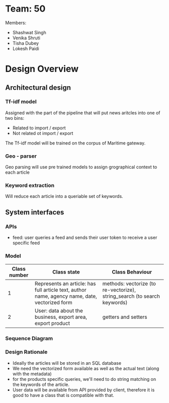 # Team: 50

Members:

- Shashwat Singh
- Venika Shruti
- Tisha Dubey 
- Lokesh Paidi 

# Design Overview 

## Architectural design 

### Tf-idf model

Assigned with the part of the pipeline that will put news aritcles into one of two bins: 

- Related to import / export 
- Not related ot import / export 

The Tf-idf model will be trained on the corpus of Maritime gateway.


### Geo - parser 

Geo parsing will use pre trained models to assign grographical context to each article 

### Keyword extraction 

Will reduce each article into a queriable set of keywords. 


## System interfaces

### APIs

- feed: user queries a feed and sends their user token to receive a user specific feed 

### Model 

| Class number | Class state | Class Behaviour |
|----|---------------------------|----------------------|
1 | Represents an article: has full article text, author name, agency name, date, vectorized form | methods: vectorize (to re-vectorize), string_search (to search keywords) |
2 | User: data about the business, export area, export product | getters and setters |

### Sequence Diagram

### Design Rationale 

- Ideally the articles will be stored in an SQL database 
- We need the vectorized form available as well as the actual text (along with the metadata) 
- for the products specific queries, we'll need to do string matching on the keywords of the article. 
- User data will be available from API provided by client, therefore it is good to have a class that is compatible with that. 


